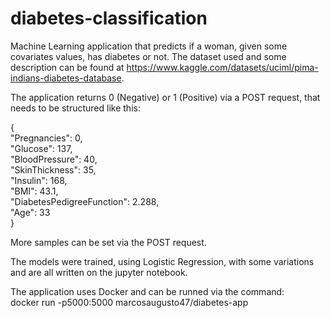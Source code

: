 # diabetes-classification
Machine Learning application that predicts if a woman, given some covariates values, has diabetes or not. The dataset used and some description can be found at https://www.kaggle.com/datasets/uciml/pima-indians-diabetes-database.

The application returns 0 (Negative) or 1 (Positive) via a POST request, that needs to be structured like this:

{  
    "Pregnancies": 0,  
    "Glucose": 137,  
    "BloodPressure": 40,  
    "SkinThickness": 35,  
    "Insulin": 168,  
    "BMI": 43.1,  
    "DiabetesPedigreeFunction": 2.288,  
    "Age": 33  
    }
  
More samples can be set via the POST request.

The models were trained, using Logistic Regression, with some variations and are all written on the jupyter notebook.

The application uses Docker and can be runned via the command:  
docker run -p5000:5000 marcosaugusto47/diabetes-app